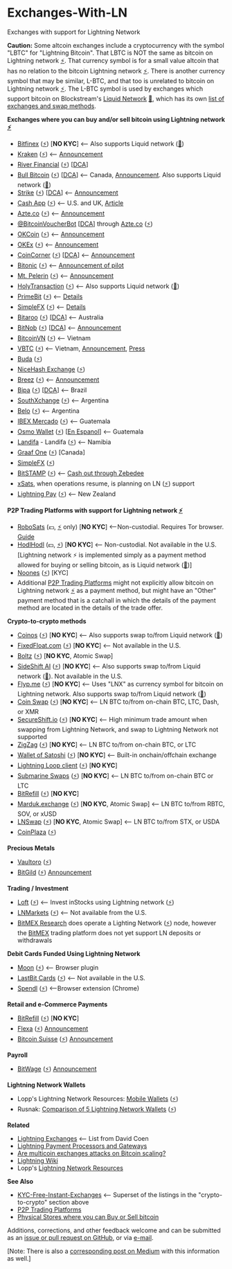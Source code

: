 # Exchanges-With-LN
Exchanges with support for Lightning Network

**Caution:** Some altcoin exchanges include a cryptocurrency with the symbol "LBTC" for "Lightning Bitcoin". That LBTC is NOT the same as bitcoin on Lightning network [⚡](https://www.lopp.net/lightning-information.html#desktop_wallets). That currency symbol is for a small value altcoin that has no relation to the bitcoin Lightning network [⚡](https://www.lopp.net/lightning-information.html#desktop_wallets). There is another currency symbol that may be similar, L-BTC, and that too is unrelated to bitcoin on Lightning network [⚡](https://www.lopp.net/lightning-information.html#desktop_wallets). The L-BTC symbol is used by exchanges which support bitcoin on Blockstream's [Liquid Network](https://blockstream.com/liquid) [🌊](https://help.blockstream.com/hc/en-us/articles/900000633526-Where-can-I-get-a-Liquid-wallet-), which has its own [list of exchanges and swap methods](https://help.blockstream.com/hc/en-us/articles/900000629383).

**Exchanges where you can buy and/or sell bitcoin using Lightning network [⚡](https://www.lopp.net/lightning-information.html#desktop_wallets)**

- [Bitfinex](https://bitfinex.com/) ([⚡](https://www.lopp.net/lightning-information.html#desktop_wallets)) [**NO KYC**] <-- Also supports Liquid network ([🌊](https://help.blockstream.com/hc/en-us/articles/900000633526-Where-can-I-get-a-Liquid-wallet-))
- [Kraken](https://www.kraken.com/) ([⚡](https://www.lopp.net/lightning-information.html#desktop_wallets)) <-- [Announcement](https://blog.kraken.com/post/13502/kraken-now-supports-instant-lightning-network-btc-transactions)
- [River Financial](https://river.com/) ([⚡](https://www.lopp.net/lightning-information.html#desktop_wallets)) [[DCA](https://medium.com/@cointastical/dollar-cost-averaging-the-answer-to-the-question-is-now-a-good-time-to-buy-bitcoin-a84e518f50f0)]
- [Bull Bitcoin](https://bullbitcoin.com/) ([⚡](https://www.lopp.net/lightning-information.html#desktop_wallets)) [[DCA](https://medium.com/@cointastical/dollar-cost-averaging-the-answer-to-the-question-is-now-a-good-time-to-buy-bitcoin-a84e518f50f0)] <-- Canada, [Announcement](https://medium.com/bull-bitcoin/scaling-bull-bitcoins-non-custodial-services-with-the-lightning-network-782585d96098). Also supports Liquid network ([🌊](https://help.blockstream.com/hc/en-us/articles/900000633526-Where-can-I-get-a-Liquid-wallet-))
- [Strike](https://strike.zaphq.io/) ([⚡](https://www.lopp.net/lightning-information.html#desktop_wallets)) [[DCA](https://medium.com/@cointastical/dollar-cost-averaging-the-answer-to-the-question-is-now-a-good-time-to-buy-bitcoin-a84e518f50f0)] <-- [Announcement](https://medium.com/@JimmyMow/announcing-strike-by-zap-4f578c7c8984)
- [Cash App](https://Cash.app) ([⚡](https://www.lopp.net/lightning-information.html#desktop_wallets)) <-- U.S. and UK, [Article](https://www.coindesk.com/business/2022/01/18/blocks-cash-app-is-finally-integrating-the-lightning-network)
- [Azte.co](https://azte.co/#find_a_vendor) ([⚡](https://www.lopp.net/lightning-information.html#desktop_wallets)) <-- [Announcement](https://medium.com/@beautyon_/azteco-lightning-now-no-one-gets-left-behind-in-bitcoin-2b750f094ccf)
- [@BitcoinVoucherBot](https://BitcoinVoucherBot.com) [[DCA](https://medium.com/@cointastical/dollar-cost-averaging-the-answer-to-the-question-is-now-a-good-time-to-buy-bitcoin-a84e518f50f0)] through [Azte.co](https://azte.co) ([⚡](https://www.lopp.net/lightning-information.html#desktop_wallets))
- [OKCoin](https://www.okcoin.com/spot/trade) ([⚡](https://www.lopp.net/lightning-information.html#desktop_wallets)) <-- [Announcement](https://blog.okcoin.com/2021/03/04/how-to-use-bitcoin-lightning-network)
- [OKEx](https://www.okex.com/trade-spot) ([⚡](https://www.lopp.net/lightning-information.html#desktop_wallets)) <-- [Announcement](https://bitcoinmagazine.com/articles/okcoin-to-integrate-lightning-network)
- [CoinCorner](https://www.coincorner.com) ([⚡](https://www.lopp.net/lightning-information.html#desktop_wallets)) [[DCA](https://medium.com/@cointastical/dollar-cost-averaging-the-answer-to-the-question-is-now-a-good-time-to-buy-bitcoin-a84e518f50f0)] <-- [Announcement](https://twitter.com/CoinCorner/status/1346470541448761344)
- [Bitonic](https://bl3p.eu) ([⚡](https://www.lopp.net/lightning-information.html#desktop_wallets)) <-- [Announcement of pilot](https://bl3p.eu/news/76/BL3P+a)
- [Mt. Pelerin](https://mtpelerin.com) ([⚡](https://www.lopp.net/lightning-information.html#desktop_wallets)) <-- [Announcement](https://bitcoinmagazine.com/business/mt-pelerin-adds-support-for-bitcoin-lightning)
- [HolyTransaction](https://holytransaction.com/#exchange) ([⚡](https://www.lopp.net/lightning-information.html#desktop_wallets)) <-- Also supports Liquid network ([🌊](https://help.blockstream.com/hc/en-us/articles/900000633526-Where-can-I-get-a-Liquid-wallet-))
- [PrimeBit](https://primebit.com) ([⚡](https://www.lopp.net/lightning-information.html#desktop_wallets)) <-- [Details](https://primebit.com/bitcoin-lightning-network)
- [SimpleFX](https://simplefx.com/bitcoin-lightning-network) ([⚡](https://www.lopp.net/lightning-information.html#desktop_wallets)) <-- [Details](https://simplefx.com/bitcoin-lightning-network)
- [Bitaroo](https://bitaroo.com.au) ([⚡](https://www.lopp.net/lightning-information.html#desktop_wallets)) [[DCA](https://medium.com/@cointastical/dollar-cost-averaging-the-answer-to-the-question-is-now-a-good-time-to-buy-bitcoin-a84e518f50f0)] <-- Australia
- [BitNob](https://bitnob.com) ([⚡](https://www.lopp.net/lightning-information.html#desktop_wallets)) [[DCA](https://medium.com/@cointastical/dollar-cost-averaging-the-answer-to-the-question-is-now-a-good-time-to-buy-bitcoin-a84e518f50f0)] <-- [Announcement](https://blog.bitnob.com/introducing-the-lightning-network-as-explained-by-bitnob)
- [BitcoinVN](https://bitcoinvn.io) ([⚡](https://www.lopp.net/lightning-information.html#desktop_wallets)) <-- Vietnam
- [VBTC](https://vbtc.exchange/) ([⚡](https://www.lopp.net/lightning-information.html#desktop_wallets)) <-- Vietnam, [Announcement](https://twitter.com/VBTC_Vietnam/status/1353564136702005248), [Press](https://news.bitcoinvn.io/vbtc-adding-lightning-batched-segwit-withdrawals)
- [Buda](https://buda.com/) ([⚡](https://www.lopp.net/lightning-information.html#desktop_wallets))
- [NiceHash Exchange](https://www.nicehash.com/exchange) ([⚡](https://www.lopp.net/lightning-information.html#desktop_wallets))
- [Breez](https://breez.technology/) ([⚡](https://www.lopp.net/lightning-information.html#desktop_wallets)) <-- [Announcement](https://medium.com/breez-technology/breez-moonpay-the-easiest-way-to-buy-spend-bitcoin-on-lightning-3c40b3d3815a)
- [Bipa](https://bipa.app/) ([⚡](https://www.lopp.net/lightning-information.html#desktop_wallets)) [[DCA](https://medium.com/@cointastical/dollar-cost-averaging-the-answer-to-the-question-is-now-a-good-time-to-buy-bitcoin-a84e518f50f0)] <-- Brazil
- [SouthXchange](https://southxchange.com) ([⚡](https://www.lopp.net/lightning-information.html#desktop_wallets)) <-- Argentina
- [Belo](https://belo.app) ([⚡](https://www.lopp.net/lightning-information.html#desktop_wallets)) <-- Argentina
- [IBEX Mercado](https://www.poweredbyibex.io/technology#w-tabs-0-data-w-pane-0) ([⚡](https://www.lopp.net/lightning-information.html#desktop_wallets)) <-- Guatemala
- [Osmo Wallet](https://en.osmowallet.com/) ([⚡️](https://www.lopp.net/lightning-information.html#desktop_wallets)) [[En Espanol](https://osmowallet.com/)] <-- Guatemala
- [Landifa](https://landifa.com/) - Landifa ([⚡](https://www.lopp.net/lightning-information.html#desktop_wallets)) <-- Namibia
- [Graaf One](https://www.graaf.one/) ([⚡](https://www.lopp.net/lightning-information.html#desktop_wallets)) [Canada]
- [SimpleFX](https://simplefx.com/bitcoin-lightning-network) ([⚡](https://www.lopp.net/lightning-information.html#desktop_wallets))
- [BitSTAMP](https://bitstamp.net/) ([⚡](https://www.lopp.net/lightning-information.html#desktop_wallets)) <-- [Cash out through Zebedee](https://blog.bitstamp.net/post/how-to-use-the-new-lightning-network-bridge-for-instant-bitcoin-top-ups-in-crypto-gaming)
- [xSats](https://xsats.com), when operations resume, is planning on LN ([⚡](https://www.lopp.net/lightning-information.html#desktop_wallets)) support
- [Lightning Pay](https://lightningpay.nz) ([⚡](https://www.lopp.net/lightning-information.html#desktop_wallets)) <-- New Zealand

**P2P Trading Platforms with support for Lightning network [⚡](https://www.lopp.net/lightning-information.html#desktop_wallets)**

- [RoboSats](https://github.com/Reckless-Satoshi/robosats/blob/main/README.md) (💵, [⚡](https://www.lopp.net/lightning-information.html#desktop_wallets) only) [**NO KYC**] <--Non-custodial. Requires Tor browser. [Guide](https://github.com/Reckless-Satoshi/robosats/blob/2565c59028fc796a5f520edd79bb7982348cd0be/docs/how-to-use.md)
- [HodlHodl](https://medium.com/@hodlhodl/new-payment-method-exchange-btc-on-chain-for-lightning-btc-1d9433c25c5e) (💵, [⚡](https://www.lopp.net/lightning-information.html#desktop_wallets)) [**NO KYC**] <-- Non-custodial. Not available in the U.S. [Lightning network ⚡ is implemented simply as a payment method allowed for buying or selling bitcoin, as is Liquid network ([🌊](https://help.blockstream.com/hc/en-us/articles/900000633526-Where-can-I-get-a-Liquid-wallet-))]
- [Noones](https://noones.com/) ([⚡](https://www.lopp.net/lightning-information.html#desktop_wallets)) [KYC]
- Additional [P2P Trading Platforms](https://cointastical.github.io/P2P-Trading-Exchanges) might not explicitly allow bitcoin on Lightning network [⚡](https://www.lopp.net/lightning-information.html#desktop_wallets) as a payment method, but might have an "Other" payment method that is a catchall in which the details of the payment method are located in the details of the trade offer.

**Crypto-to-crypto methods**

- [Coinos](https://coinos.io) ([⚡](https://www.lopp.net/lightning-information.html#desktop_wallets)) [**NO KYC**] <-- Also supports swap to/from Liquid network ([🌊](https://help.blockstream.com/hc/en-us/articles/900000633526-Where-can-I-get-a-Liquid-wallet-))
- [FixedFloat.com](https://fixedfloat.com/) ([⚡](https://www.lopp.net/lightning-information.html#desktop_wallets)) [**NO KYC**] <-- Not available in the U.S.
- [Boltz](https://boltz.exchange/) ([⚡](https://www.lopp.net/lightning-information.html#desktop_wallets)) [**NO KYC**, Atomic Swap]
- [SideShift AI](https://sideshift.ai/) ([⚡](https://www.lopp.net/lightning-information.html#desktop_wallets)) [**NO KYC**] <-- Also supports swap to/from Liquid network ([🌊](https://help.blockstream.com/hc/en-us/articles/900000633526-Where-can-I-get-a-Liquid-wallet-)). Not available in the U.S.
- [Flyp.me](https://flyp.me/) ([⚡](https://www.lopp.net/lightning-information.html#desktop_wallets)) [**NO KYC**] <-- Uses "LNX" as currency symbol for bitcoin on Lightning network. Also supports swap to/from Liquid network ([🌊](https://help.blockstream.com/hc/en-us/articles/900000633526-Where-can-I-get-a-Liquid-wallet-))
- [Coin Swap](https://coinswap.click/) ([⚡](https://www.lopp.net/lightning-information.html#desktop_wallets)) [**NO KYC**] <-- LN BTC to/from on-chain BTC, LTC, Dash, or XMR
- [SecureShift.io](https://secureshift.io/) ([⚡](https://www.lopp.net/lightning-information.html#desktop_wallets)) [**NO KYC**] <-- High minimum trade amount when swapping from Lightning Network, and swap to Lightning Network not supported
- [ZigZag](https://zigzag.io/) ([⚡](https://www.lopp.net/lightning-information.html#desktop_wallets)) [**NO KYC**] <-- LN BTC to/from on-chain BTC, or LTC
- [Wallet of Satoshi](https://walletofsatoshi.com/) ([⚡](https://www.lopp.net/lightning-information.html#desktop_wallets)) [**NO KYC**] <-- Built-in onchain/offchain exchange
- [Lightning Loop client](https://github.com/lightninglabs/loop) ([⚡](https://www.lopp.net/lightning-information.html#desktop_wallets)) [**NO KYC**]
- [Submarine Swaps](http://submarineswaps.org/) ([⚡](https://www.lopp.net/lightning-information.html#desktop_wallets)) [**NO KYC**] <-- LN BTC to/from on-chain BTC or LTC
- [BitRefill](https://www.bitrefill.com/us/en/crypto-utils/) ([⚡](https://www.lopp.net/lightning-information.html#desktop_wallets)) [**NO KYC**]
- [Marduk.exchange](https://www.marduk.exchange) ([⚡](https://www.lopp.net/lightning-information.html#desktop_wallets)) [**NO KYC**, Atomic Swap] <-- LN BTC to/from RBTC, SOV, or xUSD
- [LNSwap](https://www.lnswap.org) ([⚡](https://www.lopp.net/lightning-information.html#desktop_wallets)) [**NO KYC**, Atomic Swap] <-- LN BTC to/from STX, or USDA
- [CoinPlaza](https://www.coinplaza.it/) ([⚡](https://www.lopp.net/lightning-information.html#desktop_wallets))

**Precious Metals**

- [Vaultoro](https://www.vaultoro.com/) ([⚡](https://www.lopp.net/lightning-information.html#desktop_wallets))
- [BitGild](https://www.bitgild.com) ([⚡](https://www.lopp.net/lightning-information.html#desktop_wallets)) [Announcement](https://bitgild.medium.com/buy-gold-with-bitcoin-lightning-307cab467ab3)

**Trading / Investment**

- [Loft](https://loft.trade/) ([⚡](https://www.lopp.net/lightning-information.html#desktop_wallets)) <-- Invest inStocks using Lightning network ([⚡](https://www.lopp.net/lightning-information.html#desktop_wallets))
- [LNMarkets](https://lnmarkets.com/) ([⚡](https://www.lopp.net/lightning-information.html#desktop_wallets)) <-- Not available from the U.S.
- [BitMEX Research](https://blog.bitmex.com/research) does operate a Lighting Network ([⚡](https://www.lopp.net/lightning-information.html#desktop_wallets)) node, however the [BitMEX](https://bitmex.com/trading-on-bitmex) trading platform does not yet support LN deposits or withdrawals

**Debit Cards Funded Using Lightning Network**

- [Moon](https://paywithmoon.com) ([⚡](https://www.lopp.net/lightning-information.html#desktop_wallets)) <-- Browser plugin
- [LastBit Cards](https://lastbit.io/#download-button) ([⚡](https://www.lopp.net/lightning-information.html#desktop_wallets)) <-- Not available in the U.S.
- [Spendl](https://getspendl.com/) ([⚡](https://www.lopp.net/lightning-information.html#desktop_wallets)) <--Browser extension (Chrome)

**Retail and e-Commerce Payments**

- [BitRefill](https://www.bitrefill.com/) ([⚡](https://www.lopp.net/lightning-information.html#desktop_wallets)) [**NO KYC**]
- [Flexa](https://flexa.network) ([⚡](https://www.lopp.net/lightning-information.html#desktop_wallets)) [Announcement](https://medium.com/flexa/flexa-adds-support-for-fraud-proof-lightning-network-payments-dfb6df0db5e)
- [Bitcoin Suisse](https://www.bitcoinsuisse.com) ([⚡](https://www.lopp.net/lightning-information.html#desktop_wallets)) [Announcement](https://www.bitcoinsuisse.com/news/bitcoin-suisse-becomes-first-crypto-payment-processor-in-switzerland-to-integrate-bitcoin-lightning-technology)

**Payroll**
- [BitWage](https://bitwage.com) ([⚡](https://www.lopp.net/lightning-information.html#desktop_wallets)) [Announcement](https://voltage.cloud/blog/news/bitwage-x-voltage-first-salary-payments-on-lightning)

**Lightning Network Wallets**

- Lopp's Lightning Network Resources: [Mobile Wallets](https://www.lopp.net/lightning-information.html#desktop_wallets) ([⚡](https://www.lopp.net/lightning-information.html#desktop_wallets))
- Rusnak: [Comparison of 5 Lightning Network Wallets](https://rusnak.io/lightning-wallets-comparison) ([⚡](https://www.lopp.net/lightning-information.html#desktop_wallets))

**Related**

- [Lightning Exchanges](https://github.com/theDavidCoen/LightningExchanges) <-- List from David Coen
- [Lightning Payment Processors and Gateways](https://www.lopp.net/lightning-information.html#merchant_tools)
- [Are multicoin exchanges attacks on Bitcoin scaling?](https://tftc.io/martys-bent/issue-888)
- [Lightning Wiki](https://lightningwiki.net)
- Lopp's [Lightning Network Resources](https://www.lopp.net/lightning-information.html)

**See Also**

- [KYC-Free-Instant-Exchanges](https://cointastical.github.io/KYC-Free-Instant-Exchanges) <-- Superset of the listings in the "crypto-to-crypto" section above
- [P2P Trading Platforms](https://cointastical.github.io/P2P-Trading-Exchanges)
- [Physical Stores where you can Buy or Sell bitcoin](https://cointastical.github.io/Physical-Locations-Bitcoin)

Additions, corrections, and other feedback welcome and can be submitted as an [issue or pull request on GitHub](https://github.com/cointastical/Exchanges-With-LN), or via [e-mail](mailto://cointastical@gmail.com).

[Note: There is also a [corresponding post on Medium](https://cointastical.medium.com/exchanges-with-support-for-bitcoin-lightning-network-payments-739829bcb7bc) with this information as well.]
